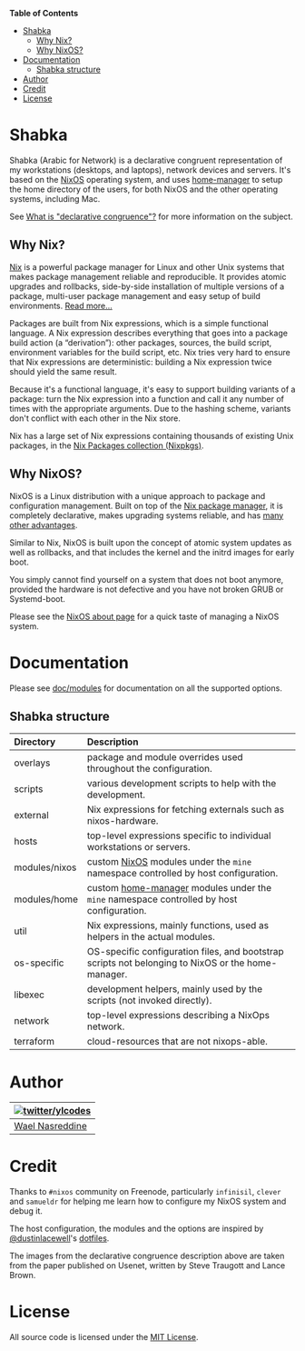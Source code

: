 <!-- START doctoc generated TOC please keep comment here to allow auto update -->
<!-- DON'T EDIT THIS SECTION, INSTEAD RE-RUN doctoc TO UPDATE -->
**Table of Contents**

- [Shabka](#shabka)
  - [Why Nix?](#why-nix)
  - [Why NixOS?](#why-nixos)
- [Documentation](#documentation)
  - [Shabka structure](#shabka-structure)
- [Author](#author)
- [Credit](#credit)
- [License](#license)

<!-- END doctoc generated TOC please keep comment here to allow auto update -->

# Shabka

Shabka (Arabic for Network) is a declarative congruent representation of
my workstations (desktops, and laptops), network devices and servers.
It's based on the [NixOS][1] operating system, and uses
[home-manager][4] to setup the home directory of the users, for both
NixOS and the other operating systems, including Mac.

See [What is "declarative congruence"?][5] for more information on the
subject.

## Why Nix?

[Nix][2] is a powerful package manager for Linux and other Unix systems that
makes package management reliable and reproducible. It provides atomic
upgrades and rollbacks, side-by-side installation of multiple versions
of a package, multi-user package management and easy setup of build
environments. [Read more…][12]

Packages are built from Nix expressions, which is a simple functional
language. A Nix expression describes everything that goes into a package
build action (a “derivation”): other packages, sources, the build
script, environment variables for the build script, etc. Nix tries very
hard to ensure that Nix expressions are deterministic: building a Nix
expression twice should yield the same result.

Because it's a functional language, it's easy to support building
variants of a package: turn the Nix expression into a function and call
it any number of times with the appropriate arguments. Due to the
hashing scheme, variants don't conflict with each other in the Nix
store.

Nix has a large set of Nix expressions containing thousands of existing
Unix packages, in the [Nix Packages collection (Nixpkgs)][13].

## Why NixOS?

NixOS is a Linux distribution with a unique approach to package and
configuration management. Built on top of the [Nix package manager][2],
it is completely declarative, makes upgrading systems reliable, and has
[many other advantages][14].

Similar to Nix, NixOS is built upon the concept of atomic system updates
as well as rollbacks, and that includes the kernel and the initrd images
for early boot.

You simply cannot find yourself on a system that does not boot anymore,
provided the hardware is not defective and you have not broken GRUB or
Systemd-boot.

Please see the [NixOS about page][14] for a quick taste of managing a
NixOS system.

# Documentation

Please see [doc/modules](/doc/modules.md) for documentation on all the
supported options.

## Shabka structure

| Directory     | Description                                                                                        |
|:------------- |:-------------------------------------------------------------------------------------------------- |
| overlays      | package and module overrides used throughout the configuration.                                    |
| scripts       | various development scripts to help with the development.                                          |
| external      | Nix expressions for fetching externals such as nixos-hardware.                                     |
| hosts         | top-level expressions specific to individual workstations or servers.                              |
| modules/nixos | custom [NixOS][1] modules under the `mine` namespace controlled by host configuration.             |
| modules/home  | custom [home-manager][4] modules under the `mine` namespace controlled by host configuration.      |
| util          | Nix expressions, mainly functions, used as helpers in the actual modules.                          |
| os-specific   | OS-specific configuration files, and bootstrap scripts not belonging to NixOS or the home-manager. |
| libexec       | development helpers, mainly used by the scripts (not invoked directly).                            |
| network       | top-level expressions describing a NixOps network.                                                 |
| terraform     | cloud-resources that are not nixops-able.                                                          |

# Author

| [![twitter/ylcodes](https://avatars0.githubusercontent.com/u/87115?v=3&s=128)](http://twitter.com/ylcodes "Follow @ylcodes on Twitter") |
|---|
| [Wael Nasreddine](https://github.com/kalbasit) |

# Credit

Thanks to `#nixos` community on Freenode, particularly `infinisil`,
`clever` and `samueldr` for helping me learn how to configure my NixOS
system and debug it.

The host configuration, the modules and the options are inspired by
[@dustinlacewell][15]'s [dotfiles][7].

The images from the declarative congruence description above are taken
from the paper published on Usenet, written by Steve Traugott and Lance
Brown.

# License

All source code is licensed under the [MIT License][3].

[1]: https://nixos.org
[2]: https://nixos.org/nix
[3]: /LICENSE
[4]: https://github.com/rycee/home-manager
[5]: /doc/congruent.md
[7]: https://github.com/dustinlacewell/dotfiles
[12]: https://nixos.org/nix/about.html
[13]: https://nixos.org/nixpkgs
[14]: https://nixos.org/nixos/about.html
[15]: https://github.com/dustinlacewell
